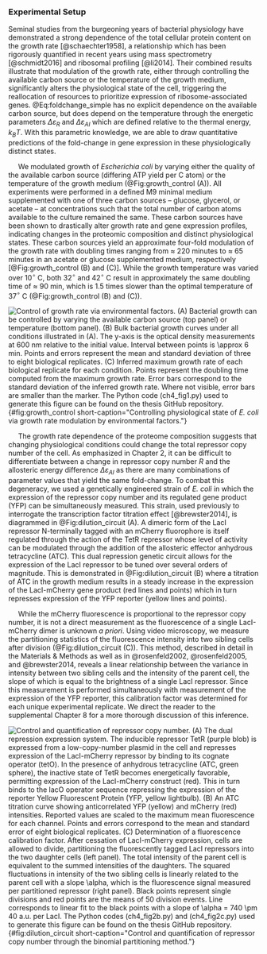 ### Experimental Setup
Seminal studies from the burgeoning years of bacterial physiology have
demonstrated a strong dependence of the total cellular protein content on the
growth rate [@schaechter1958], a relationship which has been rigorously
quantified in recent years using mass spectrometry [@schmidt2016] and
ribosomal profiling [@li2014]. Their combined results illustrate that
modulation of the growth rate, either through controlling the available
carbon source or the temperature of the growth medium, significantly alters
the physiological state of the cell, triggering the reallocation of resources
to prioritize expression of ribosome-associated genes. @Eq:foldchange_simple
has no explicit dependence on the available carbon source,  but does depend on
the temperature through the energetic parameters $\Delta\varepsilon_{R}$ and
$\Delta\varepsilon_{AI}$ which are defined relative to the thermal energy,
$k_BT$. With this parametric knowledge, we are able to draw quantitative
predictions of the fold-change in gene expression in these physiologically
distinct states.

&nbsp;&nbsp;&nbsp;&nbsp;&nbsp;We modulated growth of *Escherichia coli* by
varying either the quality of the available carbon source (differing ATP
yield per C atom) or the temperature of the growth medium
(@Fig:growth_control (A)). All experiments were performed in a defined M9
minimal medium supplemented with one of three carbon sources – glucose,
glycerol, or acetate – at concentrations such that the total number of carbon
atoms available to the culture remained the same. These carbon sources have
been shown to drastically alter growth rate and gene expression profiles,
indicating changes in the proteomic composition and distinct physiological
states. These carbon sources yield an approximate four-fold modulation of the
growth rate with doubling times ranging from $\approx$ 220 minutes to
$\approx$ 65 minutes in an acetate or glucose supplemented medium,
respectively [@Fig:growth_control (B) and (C)]. While the growth temperature
was varied over 10$^\circ$ C, both 32$^\circ$ and 42$^\circ$ C result in
approximately the same doubling time of $\approx$ 90 min, which is 1.5 times
slower than the optimal temperature of 37$^\circ$ C (@Fig:growth_control (B)
and (C)).

![**Control of growth rate via environmental factors.** (A) Bacterial growth can be controlled by varying the available
carbon source (top panel) or temperature (bottom panel). (B) Bulk bacterial
growth curves under all conditions illustrated in (A). The $y$-axis is the
optical density measurements at 600 nm relative to the initial value.
Interval between points is $\approx$ 6 min. Points and errors represent the
mean and standard deviation of three to eight biological replicates. (C)
Inferred maximum growth rate of each biological replicate for each condition.
Points represent the doubling time computed from the maximum growth rate.
Error bars correspond to the standard deviation of the inferred growth rate.
Where not visible, error bars are smaller than the
marker. The [Python code
(`ch4_fig1.py`)](https://github.com/gchure/phd/blob/master/src/chapter_04/code/ch4_fig1.py)
used to generate this figure can be found on the thesis [GitHub
repository](https://github.com/gchure/phd). ](ch4_fig1){#fig:growth_control short-caption="Controlling
physiological state of *E. coli* via growth rate modulation by environmental
factors."}

&nbsp;&nbsp;&nbsp;&nbsp;&nbsp;The growth rate dependence of the proteome
composition suggests that changing physiological conditions could change the
total repressor copy number of the cell. As emphasized in Chapter 2, it can
be difficult to differentiate between a change in repressor copy number $R$
and the allosteric energy difference $\Delta\varepsilon_{AI}$ as there are
many combinations of parameter values that yield the same fold-change. To
combat this degeneracy, we used a genetically engineered strain of *E. coli*
in which the expression of the repressor copy number and its regulated gene
product (YFP) can be simultaneously measured. This strain, used previously to
interrogate the transcription factor titration effect [@brewster2014], is
diagrammed in @Fig:dilution_circuit (A). A dimeric form of the LacI repressor
N-terminally tagged with an mCherry fluorophore is itself regulated through
the action of the TetR repressor whose level of activity can be modulated
through the addition of the allosteric effector anhydrous tetracycline (ATC).
This dual repression genetic circuit allows for the expression of the LacI
repressor to be tuned over several orders of magnitude. This is demonstrated
in @Fig:dilution_circuit (B) where a titration of ATC in the growth
medium results in a steady increase in the expression of the LacI-mCherry
gene product (red lines and points) which in turn represses expression of the
YFP reporter (yellow lines and points).

&nbsp;&nbsp;&nbsp;&nbsp;&nbsp;While the mCherry fluorescence is proportional
to the repressor copy number, it is not a direct measurement as the
fluorescence of a single LacI-mCherry dimer is unknown *a priori*. Using
video microscopy, we measure the partitioning statistics of the fluorescence
intensity into two sibling cells after division (@Fig:dilution_circuit (C)).
This method, described in detail in the Materials \& Methods as well as in
@rosenfeld2002, @rosenfeld2005, and @brewster2014, reveals a linear
relationship between the variance in intensity between two sibling cells and
the intensity of the parent cell, the slope of which is equal to the
brightness of a single LacI repressor. Since this measurement is performed
simultaneously with measurement of the expression of the YFP reporter, this
calibration factor was determined for each unique experimental replicate. We
direct the reader to the supplemental Chapter 8 for a more thorough
discussion of this inference.

![**Control and quantification of repressor copy number.** (A) The dual
repression expression system. The inducible repressor TetR (purple blob) is
expressed from a low-copy-number plasmid in the cell and represses expression
of the LacI-mCherry repressor by binding to its cognate operator (tetO). In
the presence of anhydrous tetracycline (ATC, green sphere), the inactive
state of TetR becomes energetically favorable, permitting expression of the
LacI-mCherry construct (red). This in turn binds to the lacO operator
sequence repressing the expression of the reporter Yellow Fluorescent Protein
(YFP, yellow lightbulb). (B) An ATC titration curve showing anticorrelated
YFP (yellow) and mCherry (red) intensities. Reported values are scaled to
the maximum mean fluorescence for each channel. Points and errors correspond
to the mean and standard error of eight biological replicates. (C)
Determination of a fluorescence calibration factor. After cessation of
LacI-mCherry expression, cells are allowed to divide, partitioning the
fluorescently tagged LacI repressors into the two daughter cells (left
panel). The total intensity of the parent cell is equivalent to the summed
intensities of the daughters. The squared fluctuations in intensity of the
two sibling cells is linearly related to the parent cell with a slope $\alpha$,
which is the fluorescence signal measured per partitioned repressor (right
panel). Black points represent single divisions and red points are the means
of 50 division events. Line corresponds to linear fit to the black points
with a slope of $\alpha = 740 \pm 40$ a.u. per LacI.  The Python codes
[(`ch4_fig2b.py`)](https://github.com/gchure/phd/blob/master/src/chapter_04/code/ch4_fig2b.py)
and [(`ch4_fig2c.py`)](https://github.com/gchure/phd/blob/master/src/chapter_04/code/ch4_fig2c.py)
used to generate this figure can be found on the thesis [GitHub
repository](https://github.com/gchure/phd).](ch4_fig2){#fig:dilution_circuit
short-caption="Control and quantification of repressor copy number through the
binomial partitioning method."}
